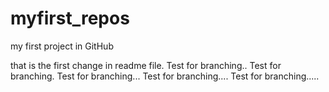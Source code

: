 # myfirst_repos
my first project in GitHub

that is the first change in readme file. 
Test for branching..
Test for branching.
Test for branching...
Test for branching....
Test for branching.....
